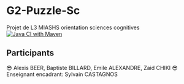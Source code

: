 # G2-Puzzle-Sc
Projet de L3 MIASHS orientation sciences cognitives <br />
[![Java CI with Maven](https://github.com/alexisbe-github/G2-Puzzle-Sc-2023/actions/workflows/maven.yml/badge.svg)](https://github.com/alexisbe-github/G2-Puzzle-Sc-2023/actions/workflows/maven.yml) <br />


## Participants
😎 Alexis BEER, Baptiste BILLARD, Emile ALEXANDRE, Zaid CHIKI 😎<br />
Enseignant encadrant: Sylvain CASTAGNOS
